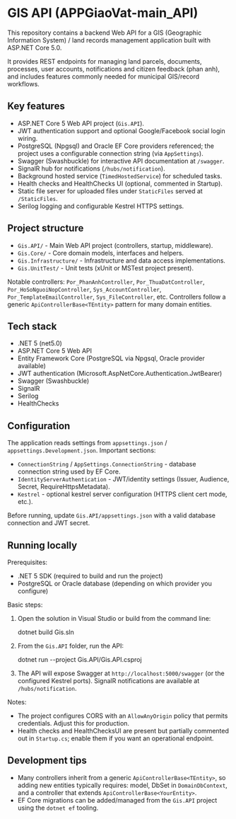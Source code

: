 # GIS API (APPGiaoVat-main_API)

This repository contains a backend Web API for a GIS (Geographic Information System) / land records management application built with ASP.NET Core 5.0.

It provides REST endpoints for managing land parcels, documents, processes, user accounts, notifications and citizen feedback (phan anh), and includes features commonly needed for municipal GIS/record workflows.

## Key features

- ASP.NET Core 5 Web API project (`Gis.API`).
- JWT authentication support and optional Google/Facebook social login wiring.
- PostgreSQL (Npgsql) and Oracle EF Core providers referenced; the project uses a configurable connection string (via `AppSettings`).
- Swagger (Swashbuckle) for interactive API documentation at `/swagger`.
- SignalR hub for notifications (`/hubs/notification`).
- Background hosted service (`TimedHostedService`) for scheduled tasks.
- Health checks and HealthChecks UI (optional, commented in Startup).
- Static file server for uploaded files under `StaticFiles` served at `/StaticFiles`.
- Serilog logging and configurable Kestrel HTTPS settings.

## Project structure

- `Gis.API/` - Main Web API project (controllers, startup, middleware).
- `Gis.Core/` - Core domain models, interfaces and helpers.
- `Gis.Infrastructure/` - Infrastructure and data access implementations.
- `Gis.UnitTest/` - Unit tests (xUnit or MSTest project present).

Notable controllers: `Por_PhanAnhController`, `Por_ThuaDatController`, `Por_HoSoNguoiNopController`, `Sys_AccountController`, `Por_TemplateEmailController`, `Sys_FileController`, etc. Controllers follow a generic `ApiControllerBase<TEntity>` pattern for many domain entities.

## Tech stack

- .NET 5 (net5.0)
- ASP.NET Core 5 Web API
- Entity Framework Core (PostgreSQL via Npgsql, Oracle provider available)
- JWT authentication (Microsoft.AspNetCore.Authentication.JwtBearer)
- Swagger (Swashbuckle)
- SignalR
- Serilog
- HealthChecks

## Configuration

The application reads settings from `appsettings.json` / `appsettings.Development.json`. Important sections:

- `ConnectionString` / `AppSettings.ConnectionString` - database connection string used by EF Core.
- `IdentityServerAuthentication` - JWT/identity settings (Issuer, Audience, Secret, RequireHttpsMetadata).
- `Kestrel` - optional kestrel server configuration (HTTPS client cert mode, etc.).

Before running, update `Gis.API/appsettings.json` with a valid database connection and JWT secret.

## Running locally

Prerequisites:

- .NET 5 SDK (required to build and run the project)
- PostgreSQL or Oracle database (depending on which provider you configure)

Basic steps:

1. Open the solution in Visual Studio or build from the command line:

   dotnet build Gis.sln

2. From the `Gis.API` folder, run the API:

   dotnet run --project Gis.API/Gis.API.csproj

3. The API will expose Swagger at `http://localhost:5000/swagger` (or the configured Kestrel ports). SignalR notifications are available at `/hubs/notification`.

Notes:

- The project configures CORS with an `AllowAnyOrigin` policy that permits credentials. Adjust this for production.
- Health checks and HealthChecksUI are present but partially commented out in `Startup.cs`; enable them if you want an operational endpoint.

## Development tips

- Many controllers inherit from a generic `ApiControllerBase<TEntity>`, so adding new entities typically requires: model, DbSet in `DomainDbContext`, and a controller that extends `ApiControllerBase<YourEntity>`.
- EF Core migrations can be added/managed from the `Gis.API` project using the `dotnet ef` tooling.



